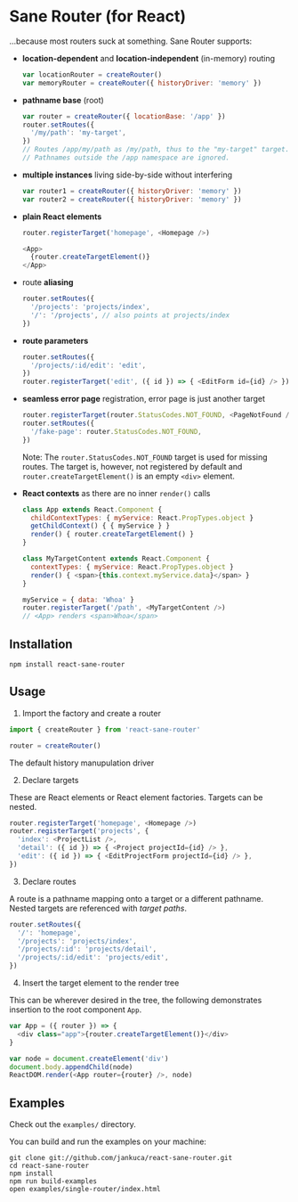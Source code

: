 # Sane Router (for React)

…because most routers suck at something. Sane Router supports:

- **location-dependent** and **location-independent** (in-memory) routing

  ```javascript
  var locationRouter = createRouter()
  var memoryRouter = createRouter({ historyDriver: 'memory' })
  ```

- **pathname base** (root)

  ```javascript
  var router = createRouter({ locationBase: '/app' })
  router.setRoutes({
    '/my/path': 'my-target',
  })
  // Routes /app/my/path as /my/path, thus to the "my-target" target.
  // Pathnames outside the /app namespace are ignored.
  ```

- **multiple instances** living side-by-side without interfering

  ```javascript
  var router1 = createRouter({ historyDriver: 'memory' })
  var router2 = createRouter({ historyDriver: 'memory' })
  ```

- **plain React elements**

  ```javascript
  router.registerTarget('homepage', <Homepage />)

  <App>
    {router.createTargetElement()}
  </App>
  ```

- route **aliasing**

  ```javascript
  router.setRoutes({
    '/projects': 'projects/index',
    '/': '/projects', // also points at projects/index
  })
  ```

- **route parameters**

  ```javascript
  router.setRoutes({
    '/projects/:id/edit': 'edit',
  })
  router.registerTarget('edit', ({ id }) => { <EditForm id={id} /> })
  ```

- **seamless error page** registration, error page is just another target

  ```javascript
  router.registerTarget(router.StatusCodes.NOT_FOUND, <PageNotFound />)
  router.setRoutes({
    '/fake-page': router.StatusCodes.NOT_FOUND,
  })
  ```

  Note: The `router.StatusCodes.NOT_FOUND` target is used for missing routes. The target is, however, not registered by default and `router.createTargetElement()` is an empty `<div>` element.

- **React contexts** as there are no inner `render()` calls

  ```javascript
  class App extends React.Component {
    childContextTypes: { myService: React.PropTypes.object }
    getChildContext() { { myService } }
    render() { router.createTargetElement() }
  }

  class MyTargetContent extends React.Component {
    contextTypes: { myService: React.PropTypes.object }
    render() { <span>{this.context.myService.data}</span> }
  }

  myService = { data: 'Whoa' }
  router.registerTarget('/path', <MyTargetContent />)
  // <App> renders <span>Whoa</span>
  ```

## Installation

```
npm install react-sane-router
```

## Usage

1. Import the factory and create a router

  ```javascript
  import { createRouter } from 'react-sane-router'

  router = createRouter()
  ```

  The default history manupulation driver

2. Declare targets

  These are React elements or React element factories. Targets can be nested.

  ```javascript
  router.registerTarget('homepage', <Homepage />)
  router.registerTarget('projects', {
    'index': <ProjectList />,
    'detail': ({ id }) => { <Project projectId={id} /> },
    'edit': ({ id }) => { <EditProjectForm projectId={id} /> },
  })
  ```

3. Declare routes

  A route is a pathname mapping onto a target or a different pathname. Nested targets are referenced with *target paths*.

  ```javascript
  router.setRoutes({
    '/': 'homepage',
    '/projects': 'projects/index',
    '/projects/:id': 'projects/detail',
    '/projects/:id/edit': 'projects/edit',
  })
  ```

4. Insert the target element to the render tree

  This can be wherever desired in the tree, the following demonstrates insertion to the root component `App`.

  ```javascript
  var App = ({ router }) => {
    <div class="app">{router.createTargetElement()}</div>
  }

  var node = document.createElement('div')
  document.body.appendChild(node)
  ReactDOM.render(<App router={router} />, node)
  ```

## Examples

Check out the `examples/` directory.

You can build and run the examples on your machine:

```
git clone git://github.com/jankuca/react-sane-router.git
cd react-sane-router
npm install
npm run build-examples
open examples/single-router/index.html
```

